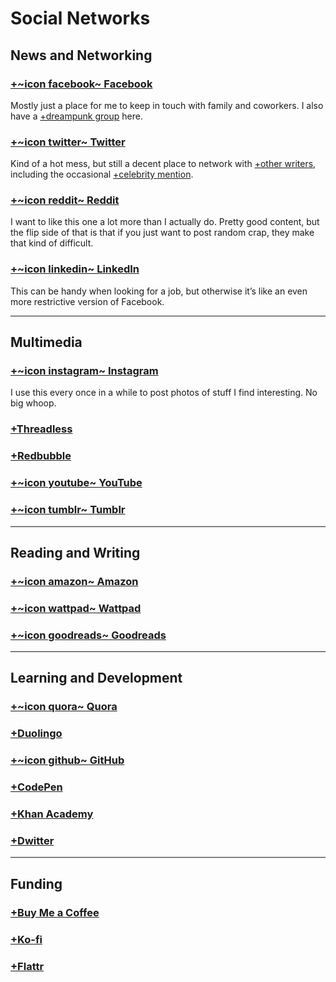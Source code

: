 # Social Networks

## News and Networking

### [+~icon facebook~ Facebook](http://www.facebook.com/mrcliffjonesjr)

Mostly just a place for me to keep in touch with family and coworkers. I also have a [+dreampunk group](https://www.facebook.com/groups/dreampunk) here.

### [+~icon twitter~ Twitter](http://twitter.com/cliffjonesjr)

Kind of a hot mess, but still a decent place to network with [+other writers](https://twitter.com/i/lists/1231856887311802368), including the occasional [+celebrity mention](https://twitter.com/CliffJonesJr/status/1143727995351441409).

### [+~icon reddit~ Reddit](https://www.reddit.com/user/whatisdreampunk)

I want to like this one a lot more than I actually do. Pretty good content, but the flip side of that is that if you just want to post random crap, they make that kind of difficult.

### [+~icon linkedin~ LinkedIn](https://www.linkedin.com/in/cliff-jones-b2567227)

This can be handy when looking for a job, but otherwise it’s like an even more restrictive version of Facebook.

---

## Multimedia

### [+~icon instagram~ Instagram](http://instagram.com/cliffjonesjr)

I use this every once in a while to post photos of stuff I find interesting. No big whoop.

### [+Threadless](https://dreampunk.threadless.com/)

### [+Redbubble](https://whatisdreampunk.redbubble.com/)

### [+~icon youtube~ YouTube](https://www.youtube.com/channel/UCu3tev2uZ3Fh5ggVJq5IExA)

### [+~icon tumblr~ Tumblr](http://whatisdreampunk.tumblr.com/)

---

## Reading and Writing

### [+~icon amazon~ Amazon](https://www.amazon.com/Cliff-Jones-Jr/e/B08LF1PBFY)

### [+~icon wattpad~ Wattpad](http://www.wattpad.com/user/CliffJonesJr)

<!-- ### [+~icon medium~ Medium](https://medium.com/@cliffjonesjr) -->

### [+~icon goodreads~ Goodreads](https://www.goodreads.com/cliffjones)

---

## Learning and Development

### [+~icon quora~ Quora](https://www.quora.com/profile/Cliff-Jones-Jr)

### [+Duolingo](https://www.duolingo.com/CliffJonesJr)

<!-- ### [+Memrise](http://www.memrise.com/user/MrCliffJones) -->

### [+~icon github~ GitHub](https://github.com/cliffjones)

### [+CodePen](https://codepen.io/cliffjones)

### [+Khan Academy](https://www.khanacademy.org/profile/CliffJones)

### [+Dwitter](https://www.dwitter.net/u/CliffJonesJr)

---

## Funding

<!-- ### [+Venmo](https://venmo.com/CliffJonesJr) -->

<!-- ### [+Patreon](https://www.patreon.com/cliffjonesjr) -->

### [+Buy Me a Coffee](https://www.buymeacoffee.com/vI4gqOS)

### [+Ko-fi](https://ko-fi.com/cliff)

### [+Flattr](https://flattr.com/@CliffJones)
